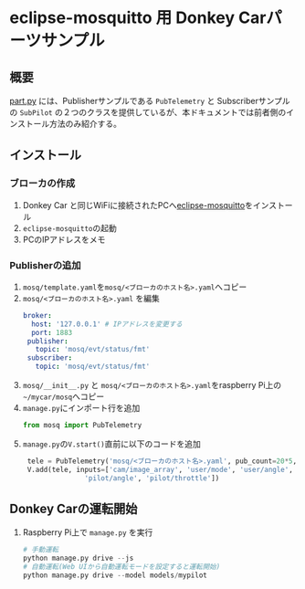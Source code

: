 # eclipse-mosquitto 用 Donkey Carパーツサンプル

## 概要
[part.py](./part.py) には、Publisherサンプルである `PubTelemetry` と Subscriberサンプルの `SubPilot` の２つのクラスを提供しているが、本ドキュメントでは前者側のインストール方法のみ紹介する。

## インストール

### ブローカの作成

1. Donkey Car と同じWiFiに接続されたPCへ[eclipse-mosquitto](https://mosquitto.org/download/)をインストール
2. `eclipse-mosquitto`の起動
3. PCのIPアドレスをメモ


### Publisherの追加

1. `mosq/template.yaml`を`mosq/<ブローカのホスト名>.yaml`へコピー
2. `mosq/<ブローカのホスト名>.yaml` を編集
   ```yaml
   broker:
     host: '127.0.0.1' # IPアドレスを変更する
     port: 1883
    publisher:
      topic: 'mosq/evt/status/fmt'
    subscriber:
      topic: 'mosq/evt/status/fmt'
   ```
3. `mosq/__init__.py` と `mosq/<ブローカのホスト名>.yaml`をraspberry Pi上の`~/mycar/mosq`へコピー
4. `manage.py`にインポート行を追加
   ```python
   from mosq import PubTelemetry
   ```
5. `manage.py`の`V.start()`直前に以下のコードを追加
   ```python
    tele = PubTelemetry('mosq/<ブローカのホスト名>.yaml', pub_count=20*5, debug=False)
    V.add(tele, inputs=['cam/image_array', 'user/mode', 'user/angle', 'user/throttle',
                  'pilot/angle', 'pilot/throttle'])
   ```

## Donkey Carの運転開始

1. Raspberry Pi上で `manage.py` を実行
   ```python
   # 手動運転
   python manage.py drive --js
   # 自動運転(Web UIから自動運転モードを設定すると運転開始)
   python manage.py drive --model models/mypilot
   ```
   
